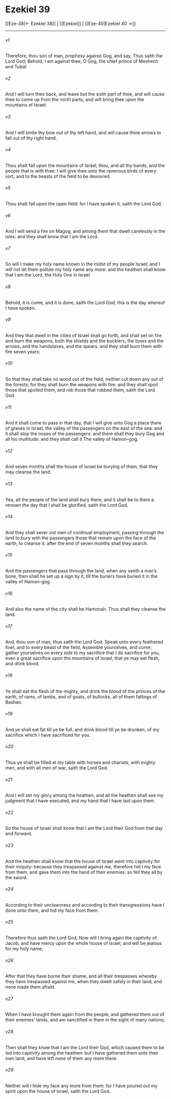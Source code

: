 # Ezekiel 39

[[Eze-38|← Ezekiel 38]] | [[Ezekiel]] | [[Eze-40|Ezekiel 40 →]]
***

###### v1
Therefore, thou son of man, prophesy against Gog, and say, Thus saith the Lord God; Behold, I am against thee, O Gog, the chief prince of Meshech and Tubal:
###### v2
And I will turn thee back, and leave but the sixth part of thee, and will cause thee to come up from the north parts, and will bring thee upon the mountains of Israel:
###### v3
And I will smite thy bow out of thy left hand, and will cause thine arrows to fall out of thy right hand.
###### v4
Thou shalt fall upon the mountains of Israel, thou, and all thy bands, and the people that is with thee: I will give thee unto the ravenous birds of every sort, and to the beasts of the field to be devoured.
###### v5
Thou shalt fall upon the open field: for I have spoken it, saith the Lord God.
###### v6
And I will send a fire on Magog, and among them that dwell carelessly in the isles: and they shall know that I am the Lord.
###### v7
So will I make my holy name known in the midst of my people Israel; and I will not let them pollute my holy name any more: and the heathen shall know that I am the Lord, the Holy One in Israel.
###### v8
Behold, it is come, and it is done, saith the Lord God; this is the day whereof I have spoken.
###### v9
And they that dwell in the cities of Israel shall go forth, and shall set on fire and burn the weapons, both the shields and the bucklers, the bows and the arrows, and the handstaves, and the spears, and they shall burn them with fire seven years:
###### v10
So that they shall take no wood out of the field, neither cut down any out of the forests; for they shall burn the weapons with fire: and they shall spoil those that spoiled them, and rob those that robbed them, saith the Lord God.
###### v11
And it shall come to pass in that day, that I will give unto Gog a place there of graves in Israel, the valley of the passengers on the east of the sea: and it shall stop the noses of the passengers: and there shall they bury Gog and all his multitude: and they shall call it The valley of Hamon–gog.
###### v12
And seven months shall the house of Israel be burying of them, that they may cleanse the land.
###### v13
Yea, all the people of the land shall bury them; and it shall be to them a renown the day that I shall be glorified, saith the Lord God.
###### v14
And they shall sever out men of continual employment, passing through the land to bury with the passengers those that remain upon the face of the earth, to cleanse it: after the end of seven months shall they search.
###### v15
And the passengers that pass through the land, when any seeth a man’s bone, then shall he set up a sign by it, till the buriers have buried it in the valley of Hamon–gog.
###### v16
And also the name of the city shall be Hamonah. Thus shall they cleanse the land.
###### v17
And, thou son of man, thus saith the Lord God; Speak unto every feathered fowl, and to every beast of the field, Assemble yourselves, and come; gather yourselves on every side to my sacrifice that I do sacrifice for you, even a great sacrifice upon the mountains of Israel, that ye may eat flesh, and drink blood.
###### v18
Ye shall eat the flesh of the mighty, and drink the blood of the princes of the earth, of rams, of lambs, and of goats, of bullocks, all of them fatlings of Bashan.
###### v19
And ye shall eat fat till ye be full, and drink blood till ye be drunken, of my sacrifice which I have sacrificed for you.
###### v20
Thus ye shall be filled at my table with horses and chariots, with mighty men, and with all men of war, saith the Lord God.
###### v21
And I will set my glory among the heathen, and all the heathen shall see my judgment that I have executed, and my hand that I have laid upon them.
###### v22
So the house of Israel shall know that I am the Lord their God from that day and forward.
###### v23
And the heathen shall know that the house of Israel went into captivity for their iniquity: because they trespassed against me, therefore hid I my face from them, and gave them into the hand of their enemies: so fell they all by the sword.
###### v24
According to their uncleanness and according to their transgressions have I done unto them, and hid my face from them.
###### v25
Therefore thus saith the Lord God; Now will I bring again the captivity of Jacob, and have mercy upon the whole house of Israel, and will be jealous for my holy name;
###### v26
After that they have borne their shame, and all their trespasses whereby they have trespassed against me, when they dwelt safely in their land, and none made them afraid.
###### v27
When I have brought them again from the people, and gathered them out of their enemies’ lands, and am sanctified in them in the sight of many nations;
###### v28
Then shall they know that I am the Lord their God, which caused them to be led into captivity among the heathen: but I have gathered them unto their own land, and have left none of them any more there.
###### v29
Neither will I hide my face any more from them: for I have poured out my spirit upon the house of Israel, saith the Lord God. 
